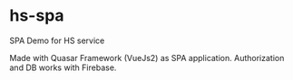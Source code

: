 # hs-spa
SPA Demo for HS service

Made with Quasar Framework (VueJs2) as SPA application. Authorization and DB works with Firebase.
